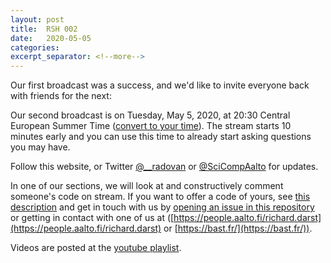 ```yaml
---
layout: post
title:  RSH 002
date:   2020-05-05
categories:
excerpt_separator: <!--more-->
---
```


Our first broadcast was a success, and we'd like to invite everyone
back with friends for the next:

Our second broadcast is on Tuesday, May 5, 2020, at 20:30 Central
European Summer Time ([convert to your time](/time/)).  The stream starts 10
minutes early and you can use this time to already start asking
questions you may have.

<!--more-->

Follow this website, or Twitter
[@\_\_radovan](https://twitter.com/__radovan) or
[@SciCompAalto](https://twitter.com/SciCompAalto) for updates.

In one of our sections, we will look at and constructively comment
someone's code on stream.  If you want to offer a code of yours, see
[this
description](https://github.com/researchsoftwarehour/rsh-notes#evaluate-your-own-code)
and get in touch with us by [opening an issue in this
repository](https://github.com/ResearchSoftwareHour/rsh-notes/issues)
or getting in contact with one of us at
([https://people.aalto.fi/richard.darst](https://people.aalto.fi/richard.darst)
or [https://bast.fr/](https://bast.fr/)).

Videos are posted at the [youtube
playlist](https://www.youtube.com/playlist?list=PLpLblYHCzJAB6blBBa0O2BEYadVZV3JYf).
